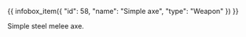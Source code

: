 {{ infobox_item({
	"id": 58,
	"name": "Simple axe",
	"type": "Weapon"
}) }}

Simple steel melee axe.